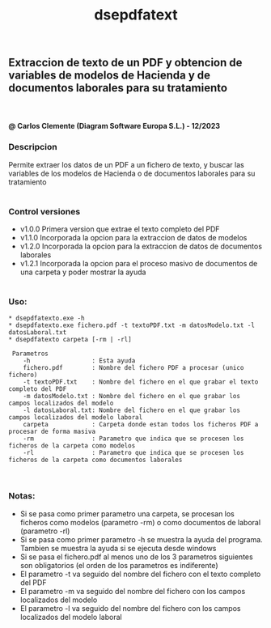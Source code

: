 <h1 align="center"> dsepdfatext </h1>
<br>

<h2> Extraccion de texto de un PDF y obtencion de variables de modelos de Hacienda y de documentos laborales para su tratamiento </h2>
<br>
<h4> @ Carlos Clemente (Diagram Software Europa S.L.) - 12/2023 </h4>

<h3>Descripcion</h3>
Permite extraer los datos de un PDF a un fichero de texto, y buscar las variables de los modelos de Hacienda o de documentos laborales para su tratamiento
<br><br>

### Control versiones

* v1.0.0 Primera version que extrae el texto completo del PDF
* v1.1.0 Incorporada la opcion para la extraccion de datos de modelos
* v1.2.0 Incorporada la opcion para la extraccion de datos de documentos laborales
* v1.2.1 Incorporada la opcion para el proceso masivo de documentos de una carpeta y poder mostrar la ayuda
<br><br>


### Uso:
```
* dsepdfatexto.exe -h
* dsepdfatexto.exe fichero.pdf -t textoPDF.txt -m datosModelo.txt -l datosLaboral.txt 
* dsepdfatexto carpeta [-rm | -rl]
	
 Parametros
    -h                 : Esta ayuda
    fichero.pdf        : Nombre del fichero PDF a procesar (unico fichero)
    -t textoPDF.txt    : Nombre del fichero en el que grabar el texto completo del PDF
    -m datosModelo.txt : Nombre del fichero en el que grabar los campos localizados del modelo
    -l datosLaboral.txt: Nombre del fichero en el que grabar los campos localizados del modelo laboral
    carpeta            : Carpeta donde estan todos los ficheros PDF a procesar de forma masiva
    -rm                : Parametro que indica que se procesen los ficheros de la carpeta como modelos
    -rl                : Parametro que indica que se procesen los ficheros de la carpeta como documentos laborales

```
<br>

### Notas:
* Si se pasa como primer parametro una carpeta, se procesan los ficheros como modelos (parametro -rm) o como documentos de laboral (parametro -rl)
* Si se pasa como primer parametro -h se muestra la ayuda del programa. Tambien se muestra la ayuda si se ejecuta desde windows
* Si se pasa el fichero.pdf al menos uno de los 3 parametros siguientes son obligatorios (el orden de los parametros es indiferente)
* El parametro -t va seguido del nombre del fichero con el texto completo del PDF
* El parametro -m va seguido del nombre del fichero con los campos localizados del modelo
* El parametro -l va seguido del nombre del fichero con los campos localizados del modelo laboral

